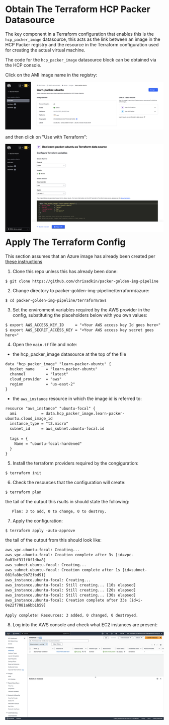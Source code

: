 # Obtain The Terraform HCP Packer Datasource

The key component in a Terraform configuration that enables this is the ```hcp_packer_image``` datasource, this acts as the link between an image in the HCP Packer registry and the resource in the Terraform configuration used for creating the actual virtual machine.  

The code for the ```hcp_packer_image``` datasource block can be obtained via the HCP console.

Click on the AMI image name in the registry:

<img style="float: left; margin: 0px 15px 15px 0px;" src="https://github.com/chrisadkin/packer-golden-img-pipeline/blob/main/png_images/hcp_packer_aws_image.png?raw=true">

and then click on "Use with Terraform":

<img style="float: left; margin: 0px 15px 15px 0px;" src="https://github.com/chrisadkin/packer-golden-img-pipeline/blob/main/png_images/hcp_packer_aws_datasource.png?raw=true">

# Apply The Terraform Config

This section assumes that an Azure image has already been created per [these instructions]()

1. Clone this repo unless this has already been done:
```
$ git clone https://github.com/chrisadkin/packer-golden-img-pipeline
```

2. Change directory to packer-golden-img-pipeline/terraform/azure:
```
$ cd packer-golden-img-pipeline/terraform/aws
```

3. Set the environment variables required by the AWS provider in the config, substituting the placeholders below with you own values:
```
$ export AWS_ACCESS_KEY_ID     = "<Your AWS access key Id goes here>"
$ export AWS_SECRET_ACCESS_KEY = "<Your AWS access key secret goes here>"
```

4. Open the ```main.tf``` file and note:

- the hcp_packer_image datasource at the top of the file
```
data "hcp_packer_image" "learn-packer-ubuntu" {
  bucket_name     = "learn-packer-ubuntu"
  channel         = "latest"
  cloud_provider  = "aws"
  region          = "us-east-2"
}
```
- the ```aws_instance``` resource in which the image id is referred to:
```
resource "aws_instance" "ubuntu-focal" {
  ami           = data.hcp_packer_image.learn-packer-ubuntu.cloud_image_id
  instance_type = "t2.micro"
  subnet_id     = aws_subnet.ubuntu-focal.id

  tags = {
    Name = "ubuntu-focal-hardened"
  }
}
```

5. Install the terraform providers required by the congiguration:
```
$ terraform init
```   

6. Check the resources that the configuration will create:
```
$ terraform plan
```
   the tail of the output this rsults in should state the following:
```
   Plan: 3 to add, 0 to change, 0 to destroy.
```

7. Apply the configuration:
```
$ terraform apply -auto-approve
```
   the tail of the output from this should look like:
```
aws_vpc.ubuntu-focal: Creating...
aws_vpc.ubuntu-focal: Creation complete after 3s [id=vpc-0a01bf311f0f1dba8]
aws_subnet.ubuntu-focal: Creating...
aws_subnet.ubuntu-focal: Creation complete after 1s [id=subnet-081fa8bc9b72fbd91]
aws_instance.ubuntu-focal: Creating...
aws_instance.ubuntu-focal: Still creating... [10s elapsed]
aws_instance.ubuntu-focal: Still creating... [20s elapsed]
aws_instance.ubuntu-focal: Still creating... [30s elapsed]
aws_instance.ubuntu-focal: Creation complete after 33s [id=i-0e22f7081a6bb1b59]

Apply complete! Resources: 3 added, 0 changed, 0 destroyed.
```

8. Log into the AWS console and check what EC2 instances are present:
   
<img style="float: left; margin: 0px 15px 15px 0px;" src="https://github.com/chrisadkin/packer-golden-img-pipeline/blob/main/png_images/aws_console_ec2.png?raw=true">
